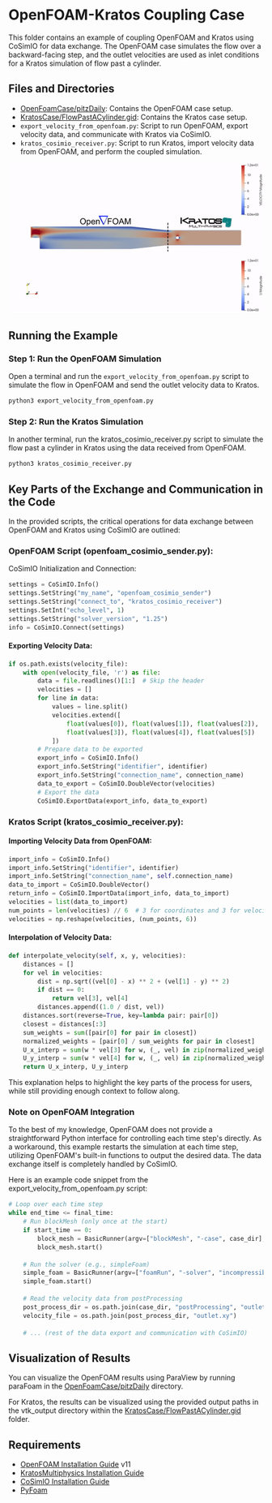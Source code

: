 # OpenFOAM-Kratos Coupling Case

This folder contains an example of coupling OpenFOAM and Kratos using CoSimIO for data exchange. The OpenFOAM case simulates the flow over a backward-facing step, and the outlet velocities are used as inlet conditions for a Kratos simulation of flow past a cylinder.

## Files and Directories

- [OpenFoamCase/pitzDaily](../OpenFoamCase/pitzDaily): Contains the OpenFOAM case setup.
- [KratosCase/FlowPastACylinder.gid](../KratosCase/FlowPastACylinder.gid): Contains the Kratos case setup.
- `export_velocity_from_openfoam.py`: Script to run OpenFOAM, export velocity data, and communicate with Kratos via CoSimIO.
- `kratos_cosimio_receiver.py`: Script to run Kratos, import velocity data from OpenFOAM, and perform the coupled simulation.

<p align="center">
  <img src="media/openfoam_kratos.gif" alt="description of gif"/>
</p>

## Running the Example

### Step 1: Run the OpenFOAM Simulation

Open a terminal and run the `export_velocity_from_openfoam.py` script to simulate the flow in OpenFOAM and send the outlet velocity data to Kratos.

```bash
python3 export_velocity_from_openfoam.py
```

### Step 2: Run the Kratos Simulation
In another terminal, run the kratos_cosimio_receiver.py script to simulate the flow past a cylinder in Kratos using the data received from OpenFOAM.

```bash
python3 kratos_cosimio_receiver.py
```

## Key Parts of the Exchange and Communication in the Code
In the provided scripts, the critical operations for data exchange between OpenFOAM and Kratos using CoSimIO are outlined:

### OpenFOAM Script (openfoam_cosimio_sender.py):

CoSimIO Initialization and Connection:

```python
settings = CoSimIO.Info()
settings.SetString("my_name", "openfoam_cosimio_sender")
settings.SetString("connect_to", "kratos_cosimio_receiver")
settings.SetInt("echo_level", 1)
settings.SetString("solver_version", "1.25")
info = CoSimIO.Connect(settings)
```

#### Exporting Velocity Data:

```python
if os.path.exists(velocity_file):
    with open(velocity_file, 'r') as file:
        data = file.readlines()[1:]  # Skip the header
        velocities = []
        for line in data:
            values = line.split()
            velocities.extend([
                float(values[0]), float(values[1]), float(values[2]),  # Coordinates (x, y, z)
                float(values[3]), float(values[4]), float(values[5])   # Velocity components (Ux, Uy, Uz)
            ])
        # Prepare data to be exported
        export_info = CoSimIO.Info()
        export_info.SetString("identifier", identifier)
        export_info.SetString("connection_name", connection_name)
        data_to_export = CoSimIO.DoubleVector(velocities)
        # Export the data
        CoSimIO.ExportData(export_info, data_to_export)
```

### Kratos Script (kratos_cosimio_receiver.py):

#### Importing Velocity Data from OpenFOAM:

```python
import_info = CoSimIO.Info()
import_info.SetString("identifier", identifier)
import_info.SetString("connection_name", self.connection_name)
data_to_import = CoSimIO.DoubleVector()
return_info = CoSimIO.ImportData(import_info, data_to_import)
velocities = list(data_to_import)
num_points = len(velocities) // 6  # 3 for coordinates and 3 for velocity components
velocities = np.reshape(velocities, (num_points, 6))
```

#### Interpolation of Velocity Data:

```python
def interpolate_velocity(self, x, y, velocities):
    distances = []
    for vel in velocities:
        dist = np.sqrt((vel[0] - x) ** 2 + (vel[1] - y) ** 2)
        if dist == 0:
            return vel[3], vel[4]
        distances.append((1.0 / dist, vel))
    distances.sort(reverse=True, key=lambda pair: pair[0])
    closest = distances[:3]
    sum_weights = sum([pair[0] for pair in closest])
    normalized_weights = [pair[0] / sum_weights for pair in closest]
    U_x_interp = sum(w * vel[3] for w, (_, vel) in zip(normalized_weights, closest))
    U_y_interp = sum(w * vel[4] for w, (_, vel) in zip(normalized_weights, closest))
    return U_x_interp, U_y_interp
```

This explanation helps to highlight the key parts of the process for users, while still providing enough context to follow along.

### Note on OpenFOAM Integration
To the best of my knowledge, OpenFOAM does not provide a straightforward Python interface for controlling each time step's  directly. As a workaround, this example restarts the simulation at each time step, utilizing OpenFOAM's built-in functions to output the desired data. The data exchange itself is completely handled by CoSimIO.

Here is an example code snippet from the export_velocity_from_openfoam.py script:

```python
# Loop over each time step
while end_time <= final_time:
    # Run blockMesh (only once at the start)
    if start_time == 0:
        block_mesh = BasicRunner(argv=["blockMesh", "-case", case_dir], silent=False)
        block_mesh.start()

    # Run the solver (e.g., simpleFoam)
    simple_foam = BasicRunner(argv=["foamRun", "-solver", "incompressibleFluid", "-case", case_dir], silent=False)
    simple_foam.start()

    # Read the velocity data from postProcessing
    post_process_dir = os.path.join(case_dir, "postProcessing", "outletVelocity", f"{end_time}")
    velocity_file = os.path.join(post_process_dir, "outlet.xy")

    # ... (rest of the data export and communication with CoSimIO)
```

## Visualization of Results
You can visualize the OpenFOAM results using ParaView by running paraFoam in the [OpenFoamCase/pitzDaily](../OpenFoamCase/pitzDaily) directory.

For Kratos, the results can be visualized using the provided output paths in the vtk_output directory within the [KratosCase/FlowPastACylinder.gid](../KratosCase/FlowPastACylinder.gid) folder.

## Requirements
- [OpenFOAM Installation Guide](https://openfoam.org/download/11-ubuntu/) v11
- [KratosMultiphysics Installation Guide](https://github.com/KratosMultiphysics/Kratos/blob/master/INSTALL.md)
- [CoSimIO Installation Guide](https://kratosmultiphysics.github.io/CoSimIO/tutorials/python/integration_co_sim_io.html)
- [PyFoam](https://pypi.org/project/PyFoam/)

